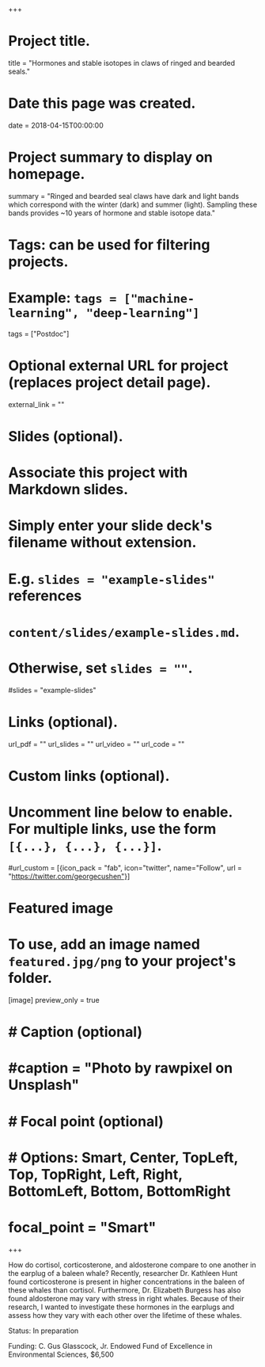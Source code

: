 +++
# Project title.
title = "Hormones and stable isotopes in claws of ringed and bearded seals."

# Date this page was created.
date = 2018-04-15T00:00:00

# Project summary to display on homepage.
summary = "Ringed and bearded seal claws have dark and light bands which correspond with the winter (dark) and summer (light). Sampling these bands provides ~10 years of hormone and stable isotope data."
# Tags: can be used for filtering projects.
# Example: `tags = ["machine-learning", "deep-learning"]`
tags = ["Postdoc"]

# Optional external URL for project (replaces project detail page).
external_link = ""

# Slides (optional).
#   Associate this project with Markdown slides.
#   Simply enter your slide deck's filename without extension.
#   E.g. `slides = "example-slides"` references 
#   `content/slides/example-slides.md`.
#   Otherwise, set `slides = ""`.
#slides = "example-slides"

# Links (optional).
url_pdf = ""
url_slides = ""
url_video = ""
url_code = ""

# Custom links (optional).
#   Uncomment line below to enable. For multiple links, use the form `[{...}, {...}, {...}]`.
#url_custom = [{icon_pack = "fab", icon="twitter", name="Follow", url = "https://twitter.com/georgecushen"}]

# Featured image
# To use, add an image named `featured.jpg/png` to your project's folder. 
[image]
  preview_only = true
#  # Caption (optional)
#  #caption = "Photo by rawpixel on Unsplash"
  
#  # Focal point (optional)
#  # Options: Smart, Center, TopLeft, Top, TopRight, Left, Right, BottomLeft, Bottom, BottomRight
#  focal_point = "Smart"
+++

How do cortisol, corticosterone, and aldosterone compare to one another in the earplug of a baleen whale? Recently, researcher Dr. Kathleen Hunt found corticosterone is present in higher concentrations in the baleen of these whales than cortisol. Furthermore, Dr. Elizabeth Burgess has also found aldosterone may vary with stress in right whales. Because of their research, I wanted to investigate these hormones in the earplugs and assess how they vary with each other over the lifetime of these whales. 

Status: In preparation

Funding: C. Gus Glasscock, Jr. Endowed Fund of Excellence in Environmental Sciences, $6,500
